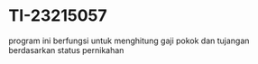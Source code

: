 # TI-23215057
program ini berfungsi untuk menghitung gaji pokok dan tujangan berdasarkan status pernikahan
